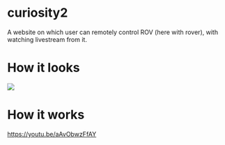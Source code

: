 # curiosity2
A website on which user can remotely control ROV (here with rover), with watching livestream from it.
# How it looks
<img src="https://raw.githubusercontent.com/iceman-k/curiosity2/master/etc/curiosity2.jpg">

# How it works
https://youtu.be/aAvObwzFfAY
